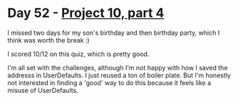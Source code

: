 # Day 52 - [Project 10, part 4](https://www.hackingwithswift.com/100/swiftui/52)

I missed two days for my son's birthday and then birthday party, which I think was worth the break :)

I scored 10/12 on this quiz, which is pretty good.

I'm all set with the challenges, although I'm not happy with how I saved the addresss in UserDefaults. I just reused a ton of boiler plate. But I'm honestly not interested in finding a 'good' way to do this because it feels like a misuse of UserDefaults.
